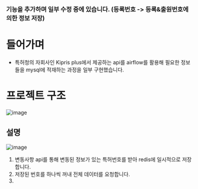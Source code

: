 
### 기능을 추가하며 일부 수정 중에 있습니다. (등록번호 -> 등록&출원번호에 의한 정보 저장)
 

# 들어가며

- 특허청의 자회사인 Kipris plus에서 제공하는 api를 airflow를 활용해 필요한 정보들을 mysql에 적재하는 과정을 일부 구현했습니다.

# 프로젝트 구조
![image](https://user-images.githubusercontent.com/76681523/229028890-e928dee8-e583-4c45-84de-3232282b76b5.png)


## 설명
![image](https://user-images.githubusercontent.com/76681523/229028944-23035cf6-fe14-4569-a82b-97584d63a737.png)

1. 변동사항 api를 통해 변동된 정보가 있는 특허번호를 받아 redis에 일시적으로 저장합니다.
2. 저장된 번호를 하나씩 꺼내 전체 데이터를 요청합니다. 
3. 
